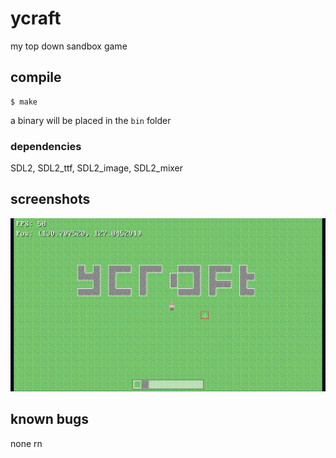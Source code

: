 # ycraft
my top down sandbox game

## compile
```
$ make
```

a binary will be placed in the `bin` folder

### dependencies
SDL2, SDL2_ttf, SDL2_image, SDL2_mixer

## screenshots
<img src="/img/screenshot.png">

## known bugs
none rn
